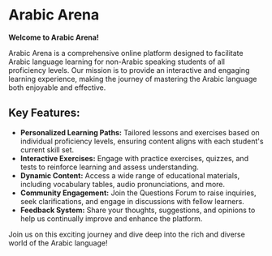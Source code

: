 # Arabic Arena

**Welcome to Arabic Arena!**

Arabic Arena is a comprehensive online platform designed to facilitate Arabic language learning for non-Arabic speaking students of all proficiency levels. Our mission is to provide an interactive and engaging learning experience, making the journey of mastering the Arabic language both enjoyable and effective.

## Key Features:

- **Personalized Learning Paths:** Tailored lessons and exercises based on individual proficiency levels, ensuring content aligns with each student's current skill set.
- **Interactive Exercises:** Engage with practice exercises, quizzes, and tests to reinforce learning and assess understanding.
- **Dynamic Content:** Access a wide range of educational materials, including vocabulary tables, audio pronunciations, and more.
- **Community Engagement:** Join the Questions Forum to raise inquiries, seek clarifications, and engage in discussions with fellow learners.
- **Feedback System:** Share your thoughts, suggestions, and opinions to help us continually improve and enhance the platform.

Join us on this exciting journey and dive deep into the rich and diverse world of the Arabic language!
